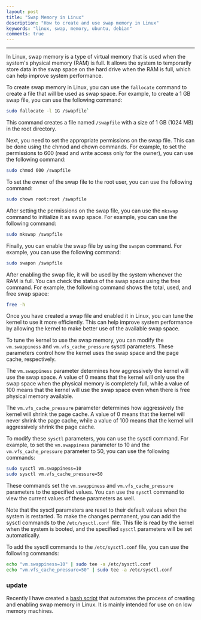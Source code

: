 ```yaml
---
layout: post
title: "Swap Memory in Linux"
description: "How to create and use swap memory in Linux"
keywords: "linux, swap, memory, ubuntu, debian"
comments: true
---
```


-----------------------

In Linux, swap memory is a type of virtual memory that is used when the system's physical memory (RAM) is full. It allows the system to temporarily store data in the swap space on the hard drive when the RAM is full, which can help improve system performance.

To create swap memory in Linux, you can use the `fallocate` command to create a file that will be used as swap space. For example, to create a 1 GB swap file, you can use the following command:


``` bash
sudo fallocate -l 1G /swapfile`
```

This command creates a file named `/swapfile` with a size of 1 GB (1024 MB) in the root directory.

Next, you need to set the appropriate permissions on the swap file. This can be done using the chmod and chown commands. For example, to set the permissions to 600 (read and write access only for the owner), you can use the following command:

``` bash
sudo chmod 600 /swapfile
```

To set the owner of the swap file to the root user, you can use the following command:

``` bash
sudo chown root:root /swapfile
```

After setting the permissions on the swap file, you can use the `mkswap` command to initialize it as swap space. For example, you can use the following command:

``` bash
sudo mkswap /swapfile
```

Finally, you can enable the swap file by using the `swapon` command. For example, you can use the following command:

``` bash
sudo swapon /swapfile
```

After enabling the swap file, it will be used by the system whenever the RAM is full. You can check the status of the swap space using the free command. For example, the following command shows the total, used, and free swap space:

``` bash
free -h
```

Once you have created a swap file and enabled it in Linux, you can tune the kernel to use it more efficiently. This can help improve system performance by allowing the kernel to make better use of the available swap space.

To tune the kernel to use the swap memory, you can modify the `vm.swappiness` and `vm.vfs_cache_pressure` sysctl parameters. These parameters control how the kernel uses the swap space and the page cache, respectively.

The `vm.swappiness` parameter determines how aggressively the kernel will use the swap space. A value of 0 means that the kernel will only use the swap space when the physical memory is completely full, while a value of 100 means that the kernel will use the swap space even when there is free physical memory available.

The `vm.vfs_cache_pressure` parameter determines how aggressively the kernel will shrink the page cache. A value of 0 means that the kernel will never shrink the page cache, while a value of 100 means that the kernel will aggressively shrink the page cache.

To modify these `sysctl` parameters, you can use the sysctl command. For example, to set the `vm.swappiness` parameter to 10 and the `vm.vfs_cache_pressure` parameter to 50, you can use the following commands:

``` bash
sudo sysctl vm.swappiness=10
sudo sysctl vm.vfs_cache_pressure=50
```

These commands set the `vm.swappiness` and `vm.vfs_cache_pressure `parameters to the specified values. You can use the `sysctl` command to view the current values of these parameters as well.

Note that the sysctl parameters are reset to their default values when the system is restarted. To make the changes permanent, you can add the sysctl commands to the `/etc/sysctl.conf `file. This file is read by the kernel when the system is booted, and the specified `sysctl` parameters will be set automatically.

To add the sysctl commands to the `/etc/sysctl.conf` file, you can use the following commands:

``` bash
echo "vm.swappiness=10" | sudo tee -a /etc/sysctl.conf
echo "vm.vfs_cache_pressure=50" | sudo tee -a /etc/sysctl.conf
```


### update

Recently I have created a [bash script](https://gist.github.com/MohamedElashri/559c35548e5985ad6e96c461156eec07) that automates the process of creating and enabling swap memory in Linux. It is mainly intended for use on on low memory machines. 
